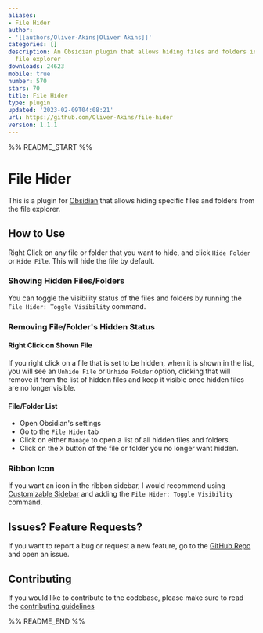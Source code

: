 ```yaml
---
aliases:
- File Hider
author:
- '[[authors/Oliver-Akins|Oliver Akins]]'
categories: []
description: An Obsidian plugin that allows hiding files and folders in the built-in
  file explorer
downloads: 24623
mobile: true
number: 570
stars: 70
title: File Hider
type: plugin
updated: '2023-02-09T04:08:21'
url: https://github.com/Oliver-Akins/file-hider
version: 1.1.1
---
```


%% README_START %%

# File Hider

This is a plugin for [Obsidian](https://obsidian.md) that allows hiding specific
files and folders from the file explorer.

## How to Use
Right Click on any file or folder that you want to hide, and click `Hide Folder`
or `Hide File`. This will hide the file by default.

### Showing Hidden Files/Folders
You can toggle the visibility status of the files and folders by running the
`File Hider: Toggle Visibility` command.

### Removing File/Folder's Hidden Status

#### Right Click on Shown File
If you right click on a file that is set to be hidden, when it is shown in the
list, you will see an `Unhide File` or `Unhide Folder` option, clicking that
will remove it from the list of hidden files and keep it visible once hidden
files are no longer visible.

#### File/Folder List
- Open Obsidian's settings
- Go to the `File Hider` tab
- Click on either `Manage` to open a list of all hidden files and folders.
- Click on the `X` button of the file or folder you no longer want hidden.


### Ribbon Icon
If you want an icon in the ribbon sidebar, I would recommend using
[Customizable Sidebar](https://github.com/phibr0/obsidian-customizable-sidebar)
and adding the `File Hider: Toggle Visibility` command.

## Issues? Feature Requests?
If you want to report a bug or request a new feature, go to the
[GitHub Repo](https://github.com/Oliver-Akins/file-hider/issues/new/choose) and
open an issue.

## Contributing
If you would like to contribute to the codebase, please make sure to read the
[contributing guidelines](https://github.com/Oliver-Akins/file-hider/blob/main/.github/contributing.md)

%% README_END %%